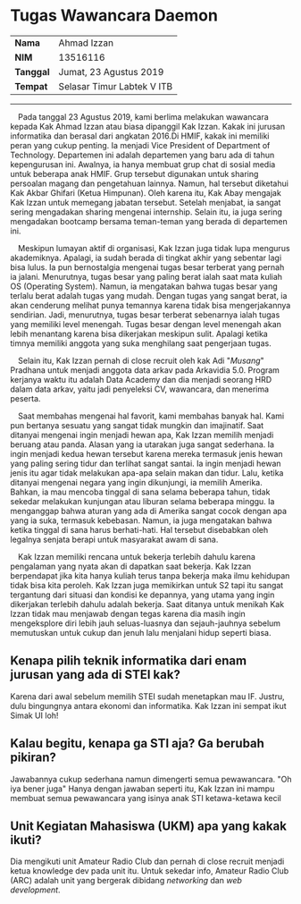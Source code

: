 # Tugas Wawancara Daemon
<table>
  <tr>
    <td><b>Nama</b></td>
    <td>Ahmad Izzan</td>
  </tr>
  <tr>
    <td><b>NIM</b></td>
    <td>13516116</td>
  </tr>
  <tr>
    <td><b>Tanggal</b></td>
    <td>Jumat, 23 Agustus 2019</td>
  </tr>
  <tr>
    <td><b>Tempat</b></td>
    <td>Selasar Timur Labtek V ITB</td>
  </tr>
</table>

___


&emsp;Pada tanggal 23 Agustus 2019, kami berlima melakukan wawancara kepada Kak Ahmad Izzan atau biasa dipanggil Kak Izzan. Kakak ini jurusan informatika dan berasal dari angkatan 2016.Di HMIF, kakak ini memiliki peran yang cukup penting. Ia menjadi Vice President of Department of Technology. Departemen ini adalah departemen yang baru ada di tahun kepengurusan ini. Awalnya, ia hanya membuat grup chat di sosial media untuk beberapa anak HMIF. Grup tersebut digunakan untuk sharing persoalan magang dan pengetahuan lainnya. Namun, hal tersebut diketahui Kak Akbar Ghifari (Ketua Himpunan). Oleh karena itu, Kak Abay mengajak Kak Izzan untuk memegang jabatan tersebut. Setelah menjabat, ia sangat sering mengadakan sharing mengenai internship. Selain itu, ia juga sering mengadakan bootcamp bersama teman-teman yang berada di departemen ini.

&emsp;Meskipun lumayan aktif di organisasi, Kak Izzan juga tidak lupa mengurus akademiknya. Apalagi, ia sudah berada di tingkat akhir yang sebentar lagi bisa lulus. Ia pun bernostalgia mengenai tugas besar terberat yang pernah ia jalani. Menurutnya, tugas besar yang paling berat ialah saat mata kuliah OS (Operating System). Namun, ia mengatakan bahwa tugas besar yang terlalu berat adalah tugas yang mudah. Dengan tugas yang sangat berat, ia akan cenderung melihat punya temannya karena tidak bisa mengerjakannya sendirian. Jadi, menurutnya, tugas besar terberat sebenarnya ialah tugas yang memiliki level menengah. Tugas besar dengan level menengah akan lebih menantang karena bisa dikerjakan meskipun sulit. Apalagi ketika timnya memiliki anggota yang suka menghilang saat pengerjaan tugas.

&emsp;Selain itu, Kak Izzan pernah di close recruit oleh kak Adi "_Musang_" Pradhana untuk menjadi anggota data arkav pada Arkavidia 5.0. Program kerjanya waktu itu adalah Data Academy dan dia menjadi seorang HRD dalam data arkav, yaitu jadi penyeleksi CV, wawancara, dan menerima peserta. 

&emsp;Saat membahas mengenai hal favorit, kami membahas banyak hal. Kami pun bertanya sesuatu yang sangat tidak mungkin dan imajinatif. Saat ditanyai mengenai ingin menjadi hewan apa, Kak Izzan memilih menjadi beruang atau panda. Alasan yang ia utarakan juga sangat sederhana. Ia ingin menjadi kedua hewan tersebut karena mereka termasuk jenis hewan yang paling sering tidur dan terlihat sangat santai. Ia ingin menjadi hewan jenis itu agar tidak melakukan apa-apa selain makan dan tidur. Lalu, ketika ditanyai mengenai negara yang ingin dikunjungi, ia memilih Amerika. Bahkan, ia mau mencoba tinggal di sana selama beberapa tahun, tidak sekedar melakukan kunjungan atau liburan selama beberapa minggu. Ia menganggap bahwa aturan yang ada di Amerika sangat cocok dengan apa yang ia suka, termasuk kebebasan. Namun, ia juga mengatakan bahwa ketika tinggal di sana harus berhati-hati. Hal tersebut disebabkan oleh legalnya senjata berapi untuk masyarakat awam di sana.

&emsp;Kak Izzan memiliki rencana untuk bekerja terlebih dahulu karena pengalaman yang nyata akan di dapatkan saat bekerja. Kak Izzan berpendapat jika kita hanya kuliah terus tanpa bekerja maka ilmu kehidupan tidak bisa kita peroleh. Kak Izzan juga memikirkan untuk S2 tapi itu sangat tergantung dari situasi dan kondisi ke depannya, yang utama yang ingin dikerjakan terlebih dahulu adalah bekerja. Saat ditanya untuk menikah Kak Izzan tidak mau menjawab dengan tegas karena dia masih ingin mengeksplore diri lebih jauh seluas-luasnya dan sejauh-jauhnya sebelum memutuskan untuk cukup dan jenuh lalu menjalani hidup seperti biasa.

## Kenapa pilih teknik informatika dari enam jurusan yang ada di STEI kak?
Karena dari awal sebelum memilih STEI sudah menetapkan mau IF. Justru, dulu bingungnya antara ekonomi dan informatika. Kak Izzan ini sempat ikut Simak UI loh!

## Kalau begitu, kenapa ga STI aja? Ga berubah pikiran?
Jawabannya cukup sederhana namun dimengerti semua pewawancara. "Oh iya bener juga"
Hanya dengan jawaban seperti itu, Kak Izzan ini mampu membuat semua pewawancara yang isinya anak STI ketawa-ketawa kecil

## Unit Kegiatan Mahasiswa (UKM) apa yang kakak ikuti?
Dia mengikuti unit Amateur Radio Club dan pernah di close recruit menjadi ketua knowledge dev pada unit itu. Untuk sekedar info, Amateur Radio Club (ARC) adalah unit yang bergerak dibidang _networking_ dan _web development_. 
